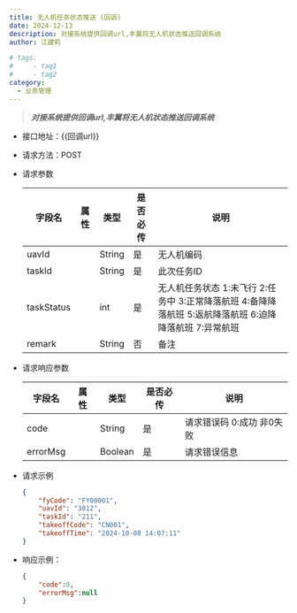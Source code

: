 ```yaml
---
title: 无人机任务状态推送 (回调) 
date: 2024-12-13
description: 对接系统提供回调url,丰翼将无人机状态推送回调系统
author: 江建莉

# tags:
#     - tag1
#     - tag2
category:
  - 业务管理
---
```


> ***对接系统提供回调url,丰翼将无人机状态推送回调系统***

- 接口地址：{{回调url}}
- 请求方法：POST
- 请求参数

    |字段名			|属性	    |类型	|是否必传|说明                                                                                                  |
    |---------------|-----------|-------|-------|-------------------------------------------------------------------------------------------------------|
	|uavId			|			|String	|是		|无人机编码                                                                                             | 
	|taskId			|			|String	|是		|此次任务ID                                                                                             | 
	|taskStatus		|			|int	|是		|无人机任务状态 1:未飞行 2:任务中 3:正常降落航班 4:备降降落航班 5:返航降落航班 6:迫降降落航班 7:异常航班| 
	|remark			|			|String	|否		|备注                                                                                                   | 
                                                                                                                 
	
- 请求响应参数

    |字段名	 		|属性	    |类型	|是否必传	|说明	                  |
    |---------------|-----------|-------|-----------|-------------------------|
	|code 			|			|String	|是			|请求错误码 0:成功 非0失败|
	|errorMsg		|			|Boolean|是			|请求错误信息             |


- 请求示例
    ```json
    {
        "fyCode": "FY00001",
        "uavId": "3012",
        "taskId": "211",
        "takeoffCode": "CN001",
        "takeoffTime": "2024-10-08 14:07:11"
    }
    ```
- 响应示例：
   
    ```json
	{
        "code":0,
        "errorMsg":null
	}
    ```